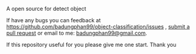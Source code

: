A open source for detect object

If have any bugs you can feedback at https://github.com/badungphan99/object-classification/issues
, [submit a pull request](https://github.com/badungphan99/object-classification/pulls) or email to me: badungphan99@gmail.com.

If this repository useful for you please give me one start. Thank you